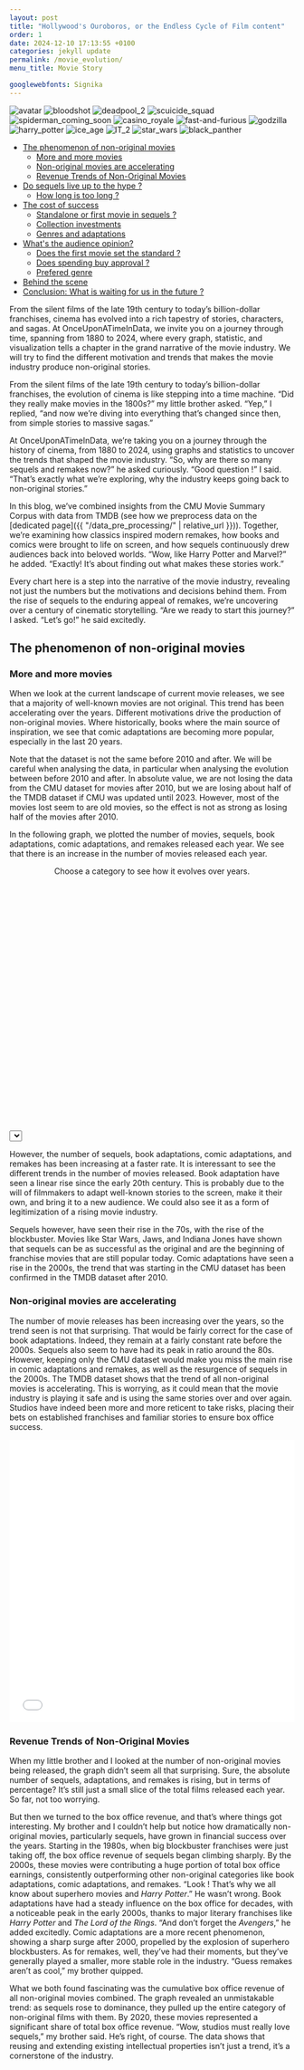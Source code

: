 ```yaml
---
layout: post
title: "Hollywood's Ouroboros, or the Endless Cycle of Film content"
order: 1
date: 2024-12-10 17:13:55 +0100
categories: jekyll update
permalink: /movie_evolution/
menu_title: Movie Story

googlewebfonts: Signika
---
```



<!-- center title of the page -->

<style>
h1 {
    text-align: center;
}
</style>

<!-- intro movie cover slideshow -->

<div class="carousel-container">
  <div class="carousel">
    <img src="{{ site.baseurl }}/assets/images/image_slide_show/avatar.jpg" alt="avatar">
    <img src="{{ site.baseurl }}/assets/images/image_slide_show/bloodshot.jpg" alt="bloodshot">
    <img src="{{ site.baseurl }}/assets/images/image_slide_show/deadpool_2.jpg" alt="deadpool_2">
    <img src="{{ site.baseurl }}/assets/images/image_slide_show/scuicide_squad.jpg" alt="scuicide_squad">
    <img src="{{ site.baseurl }}/assets/images/image_slide_show/spiderman_coming_soon.jpg" alt="spiderman_coming_soon">
    <img src="{{ site.baseurl }}/assets/images/image_slide_show/casino_royale.jpg" alt="casino_royale">
    <img src="{{ site.baseurl }}/assets/images/image_slide_show/fast-and-furious.jpg" alt="fast-and-furious">
    <img src="{{ site.baseurl }}/assets/images/image_slide_show/godzilla.jpg" alt="godzilla">
    <img src="{{ site.baseurl }}/assets/images/image_slide_show/harry_potter.jpg" alt="harry_potter">
    <img src="{{ site.baseurl }}/assets/images/image_slide_show/ice_age.jpg" alt="ice_age">
    <img src="{{ site.baseurl }}/assets/images/image_slide_show/IT_2.jpg" alt="IT_2">
    <img src="{{ site.baseurl }}/assets/images/image_slide_show/star_wars.JPG" alt="star_wars">
    <img src="{{ site.baseurl }}/assets/images/image_slide_show/black_panther.jpg" alt="black_panther">
  </div>
</div>

- [The phenomenon of non-original movies](#phenomen-non-original-movie)
    - [More and more movies](#more-and-more-movies)
    - [Non-original movies are accelerating](#non-original-movies-are-accelerating)
    - [Revenue Trends of Non-Original Movies](#could-it-be-about-money)
- [Do sequels live up to the hype ?](#do-sequels-live-up-to-the-hype)
    - [How long is too long ?](#how-long-is-too-long)
- [The cost of success](#cost-of-success)
    - [Standalone or first movie in sequels ?](#standalone-vs-first-movie-collection)
    - [Collection investments](#collection-investments)
    - [Genres and adaptations](#genres-and-adapations)
- [What's the audience opinion?](#what-audience-opinion)
    - [Does the first movie set the standard ?](#does-the-first-movie-standard)
    - [Does spending buy approval ?](#does-spending-buy-approval)
    - [Prefered genre](#prefered-genre)
- [Behind the scene](#behind-the-scene)
- [Conclusion: What is waiting for us in the future ?](#conclusion)

From the silent films of the late 19th century to today’s billion-dollar franchises, cinema has
evolved into a rich tapestry of stories, characters, and sagas. At OnceUponATimeInData, we invite
you on a journey through time, spanning from 1880 to 2024, where every graph, statistic, and
visualization tells a chapter in the grand narrative of the movie industry. We will try to find
the different motivation and trends that makes the movie industry produce non-original stories.

From the silent films of the late 19th century to today’s billion-dollar franchises, the evolution of cinema is like stepping into a time machine. “Did they really make movies in the 1800s?” my little brother asked. “Yep,” I replied, “and now we’re diving into everything that’s changed since then, from simple stories to massive sagas.”

At OnceUponATimeInData, we’re taking you on a journey through the history of cinema, from 1880 to 2024, using graphs and statistics to uncover the trends that shaped the movie industry. “So, why are there so many sequels and remakes now?” he asked curiously. “Good question !” I said. “That’s exactly what we’re exploring, why the industry keeps going back to non-original stories.”

In this blog, we’ve combined insights from the CMU Movie Summary Corpus with data from TMDB (see how we preprocess data on the [dedicated page]({{ "/data_pre_processing/" | relative_url }})). Together, we’re examining how classics inspired modern remakes, how books and comics were brought to life on screen, and how sequels continuously drew audiences back into beloved worlds. “Wow, like Harry Potter and Marvel?” he added. “Exactly! It’s about finding out what makes these stories work.”

Every chart here is a step into the narrative of the movie industry, revealing not just the numbers but the motivations and decisions behind them. From the rise of sequels to the enduring appeal of remakes, we’re uncovering over a century of cinematic storytelling. “Are we ready to start this journey?” I asked. “Let’s go!” he said excitedly.

## <span id="phenomen-non-original-movie">The phenomenon of non-original movies</span>

### <span id="more-and-more-movie">More and more movies</span>

When we look at the current landscape of current movie releases, we see that a majority of well-known
movies are not original. This trend has been accelerating over the years. Different motivations
drive the production of non-original movies. Where historically, books where the main source of
inspiration, we see that comic adaptations are becoming more popular, especially in the last 20 years.

Note that the dataset is not the same before 2010 and after. We will be careful when analysing the data, in
particular when analysing the evolution between before 2010 and after. In absolute value, we are not losing the
data from the CMU dataset for movies after 2010, but we are losing about half of the TMDB dataset if CMU was
updated until 2023. However, most of the movies lost seem to are old movies, so the effect is not as strong as
losing half of the movies after 2010.

In the following graph, we plotted the number of movies, sequels, book adaptations, comic adaptations, and remakes
released each year. We see that there is an increase in the number of movies released each year.

<p class="grey-italic-caption" style="text-align: center; margin-top: 10px; margin-bottom: 0px;">
  Choose a category to see how it evolves over years.
</p>

<!-- Iframe selector section -->
<section id="second-iframe-section">
  <div class="iframe-container">
    <iframe id="second-selected-iframe" src="" width="100%" height="450" frameborder="0"></iframe>
    <select id="second-iframe-selector"></select>
  </div>
</section>


However, the number of sequels, book adaptations, comic adaptations, and remakes has been increasing at a faster rate.
It is interessant to see the different trends in the number of movies released. Book adaptation have seen a linear rise
since the early 20th century. This is probably due to the will of filmmakers to adapt well-known stories to the screen,
make it their own, and bring it to a new audience. We could also see it as a form of legitimization of a rising movie
industry.

Sequels however, have seen their rise in the 70s, with the rise of the blockbuster. Movies
like Star Wars, Jaws, and Indiana Jones have shown that sequels can be as successful as the original
and are the beginning of franchise movies that are still popular today. Comic adaptations have seen
a rise in the 2000s, the trend that was starting in the CMU dataset has been confirmed in the TMDB
dataset after 2010.

### <span id="non-original-movie-accelerating">Non-original movies are accelerating</span>

The number of movie releases has been increasing over the years, so the
trend seen is not that surprising. That would be fairly correct for the case of book adaptations.
Indeed, they remain at a fairly constant rate before the 2000s. Sequels also seem to have had its peak in ratio
around the 80s.
However, keeping only the CMU dataset would make you miss the main rise in comic adaptations and
remakes, as well as the resurgence of sequels in the 2000s. The TMDB dataset shows that the trend
of all non-original movies is accelerating. This is worrying, as it could mean that the movie industry
is playing it safe and is using the same stories over and over again. Studios have indeed been more and
more reticent to take risks, placing their bets on established franchises and familiar stories to ensure
box office success.

<iframe src="{{ site.baseurl }}/results/ratio_movie_figure_1880_2024.html" width="100%" height="500" frameborder="0"></iframe>

### <span id="could-it-be-about-money">Revenue Trends of Non-Original Movies</span>

When my little brother and I looked at the number of non-original movies being released, the graph didn’t seem all that
surprising. Sure, the absolute number of sequels, adaptations, and remakes is rising, but in terms of percentage? It’s
still just a small slice of the total films released each year. So far, not too worrying.

But then we turned to the box office revenue, and that’s where things got interesting. My brother and I couldn’t help
but notice how dramatically non-original movies, particularly sequels, have grown in financial success over the years.
Starting in the 1980s, when big blockbuster franchises were just taking off, the box office revenue of sequels began
climbing sharply. By the 2000s, these movies were contributing a huge portion of total box office earnings, consistently
outperforming other non-original categories like book adaptations, comic adaptations, and remakes. “Look ! That’s why we
all know about superhero movies and *Harry Potter*.” He wasn’t wrong. Book adaptations have had a steady influence on
the box office for decades, with a noticeable peak in the early 2000s, thanks to major literary franchises like *Harry
Potter* and *The Lord of the Rings*. “And don’t forget the *Avengers*,” he added excitedly. Comic adaptations are a more
recent phenomenon, showing a sharp surge after 2000, propelled by the explosion of superhero blockbusters. As for
remakes, well, they’ve had their moments, but they’ve generally played a smaller, more stable role in the industry.
“Guess remakes aren’t as cool,” my brother quipped.

What we both found fascinating was the cumulative box office revenue of all non-original movies combined. The graph
revealed an unmistakable trend: as sequels rose to dominance, they pulled up the entire category of non-original films
with them. By 2020, these movies represented a significant share of total box office revenue. “Wow, studios must really
love sequels,” my brother said. He’s right, of course. The data shows that reusing and extending existing intellectual
properties isn’t just a trend, it’s a cornerstone of the industry.

<!-- Iframe selector section -->
<section id="iframe-section">
  <div class="iframe-container">
    <iframe id="selected-iframe" src="" width="100%" height="600" frameborder="0"></iframe>
    <select id="iframe-selector"></select>
  </div>
</section>

The average revenue per movie tells another compelling story. Sequels consistently earn more on average than any other
type of non-original film, reflecting their reliability as financial assets. Book adaptations, with their peaks driven
by beloved franchises, also perform well, while comic adaptations have shown a sharp rise, aligning with their global
popularity in recent years. Remakes, on the other hand, often struggle to achieve the same level of success, suggesting
that they come with higher financial risks.

My brother summed it up best: “It’s all about giving people what they already love.” He’s onto something. The rise of
sequels and adaptations tells us a lot about the film industry: familiarity sells, and franchises with built-in fan
bases offer a safer bet for studios. While original films still have their place, they’re no longer the driving force of
box office success. For better or worse, the age of non-original movies is here to stay.

<iframe src="{{ site.baseurl }}/results/box_office_ratio" width="100%" height="500" frameborder="0"></iframe>

In conclusion, the data reveals a fascinating trend: while the number of non-original movies is increasing, their
financial success is growing at an even faster rate. Book have always been a stable source of revenue, while comic
adaptations have seen a sharp rise in the 2000s. Sequels, however, have become the dominant force in the industry,
consistently outperforming other non-original categories.

## <span id="do-sequels-live-up-to-the-hype">Do sequels live up to the hype ?</span>

Who knew that *Bambi* has sequels? Maybe my little brother… but if we don’t know it, it’s probably due to the lackluster
success of the collection. The first movie significantly outshines its sequels. *Bambi*’s original release achieved a
staggering $5 billion in box office revenue, while its sequels grossed only around $50 million, highlighting the rare
case of a classic film that remains iconic, with its sequels barely remembered by most audiences.

But one thing is clear: my little brother and I both know the legendary spy and the fascinating young wizard with the
lightning scar on his forehead. Unlike *Bambi*, mega-franchises like *James Bond* and *Harry Potter* tell a completely
different story. The *James Bond* series boasts an
incredible $17.2 billion total, with sequels consistently delivering strong box office results, proving the enduring appeal of the iconic spy. Similarly, the *Harry Potter* franchise earned $
10 billion collectively, with all installments maintaining high audience appreciation and impressive revenue. These
franchises showcase how a beloved universe and consistent quality can elevate every movie in the series.

<iframe src="{{ site.baseurl }}/results/compare_first_sequel_total.html" width="100%" height="620" frameborder="0"></iframe>

Fortunately, my little brother will (hopefully) never discover the *Human Centipede* sequels—better yet, he’s too young
to even know about the first movie! Perhaps it’s for the best… as the collection didn’t perform well anyway.

### <span id="how-long-is-too-long">How long is too long ?</span>

<iframe src="{{ site.baseurl }}/results/time_between_sequels.html" width="100%" height="1225" frameborder="0"></iframe>

This graph highlights the diverse release patterns of movie franchises and the varying impacts of time gaps between
sequels.

Some classics like 101 Dalmatians (released in 1961) remain widely known and loved, but their sequels, such as the
follow-up released decades later, have struggled to gain the same recognition. When I asked my little brother if he knew
*101 Dalmatians* he said: "Of cours, everyone knows that movies !" But when I mentioned there were sequels, he looked
puzzled. Similarly, *Cinderella*, first released in 1950, is a timeless story still celebrated today, yet its sequels (
*Cinderella II* and *Cinderella III*) are far less memorable.

On the other hand, franchises like *Harry Potter* demonstrate the power of consistent and efficient releases. With all
movies released between 2001 and 2011, the series maintained a steady momentum, keeping audiences engaged without long
waits between installments. The *Hunger Games* franchise initially followed a similar pattern, with four movies released
annually from 2012 to 2015. However, the graph shows a significant gap before the release of its 2023 prequel: *The
Ballad of Songbirds and Snakes*, showcasing how studios often return to successful universes to revive audience
interest.

As we scanned further, my little brother spotted *Star Wars*. “Oh, I love Star Wars! But why does it start at number
five?” I laughed. “Actually, it starts at number four, and then they went back later to make the first three movies. The
release order was very original!” We marveled at how *Star Wars* began with *The Empire Strikes Back* (1980) and became
one of the most beloved franchises, despite its unconventional order.

Some franchises, such as *Bambi*, illustrate extreme gaps between installments. The original Bambi was released in 1942,
but its sequel didn’t appear until 2006, a remarkable 64-year gap, highlighting the challenges of building upon a
classic decades later. "That's probably why nobody knows about the *Bambi* sequel" my little brother added.

Interestingly, horror movies like *The Exorcist* show exceptional longevity. Spanning from pre-1980 to beyond 2020, this
franchise demonstrates the enduring appeal of horror films, which often continue to attract audiences across
generations. When I saw my little brother’s surprised face, I reassured him: “Don’t worry, we’ll explore it later, no
need to be impatient.”

we can see how timing of sequels can make or break a franchise. While some benefit from efficient releases to sustain
audience momentum, others rely on nostalgia or genre appeal to remain relevant over decades.

## <span id="cost-of-sucess">The cost of success</span>

### <span id="standalone-vs-first-movie-collection">Standalone or first movie in sequels ?</span>

An intriguing aspect of the film industry is understanding why studios choose to produce sequels. To explore this, we
analyzed two key metrics: box office revenue and audience ratings for standalone movies versus the first movies in a
collection, focusing on films released between 2010 and 2024. The data revealed a clear trend—movies that spawned
sequels consistently clustered in the upper-right corner of the graph, indicating higher revenues and slightly better
average ratings. This suggests financial success and strong audience reception are critical factors in a studio’s
decision to greenlight a sequel.

To validate these findings, we conducted statistical tests. A t-test for audience ratings, which followed a normal
distribution, showed a significant difference, while a Mann-Whitney U Test for box office revenue, suitable for skewed
data, confirmed the financial disparity. These results reinforce the idea that studios prioritize movies with proven
success, leveraging audience attachment to familiar stories and characters as a safer investment strategy compared to
standalone projects.

"But how can we validate this ? Are we sure about it ?", "I’m not sure if you’ll understand the math behind this, but
let
me explain it to you, little brother".

The results of these tests confirmed our initial observations. The *t-test* for average vote showed a significant
difference, indicating that movies leading to sequels indeed tend to have higher audience ratings. Similarly, the
*Mann-Whitney U Test* for revenue reinforced the conclusion that higher box office revenue is a strong predictor for
sequels.

"Oh, so if a movie is really liked by people and makes a lot of money, it tends to get a sequel. That makes sense.", "
Haha, yes indeed. Remember when you watched your first Shrek? You were so impatient to see the next one."

<iframe src="{{ site.baseurl }}/results/Revenue_vs_vote.html" width="100%" height="500" frameborder="0"></iframe>

|                  | Test Result | p-value  |
|:----------------:|:-----------:|:--------:|
| Revenue (U_stat) |  328073.5   | 7.6e-108 |
|  Vote (t_stat)   |   -7.9952   | 1.5e-15  |

### <span id="collection-investments">Collection Investments</span>

Before *Harry Potter* took the spotlight, the *James Bond* collection held the crown for the highest box office revenue,
amassing
nearly $20 billion over its long-running franchise. The *Harry Potter* collection, though, towers above most others, with a staggering box office revenue exceeding $
10 billion. But it’s no mystery why, this collection is also among the highest-budgeted, with each movie requiring
over $100 million to bring its magical world to life. “Well, it’s probably hard to make all those special effects, even
if we know that Hogwarts Castle is just a miniature!” Despite the high cost, *Harry Potter* consistently sits far above
the return on investment curve, proving that investing big can also mean earning big.

Interestingly, we noticed that most collections, hover above the return on investment line. This means that, in general,
collections are profitable ventures for studios. Only a few collections fall below the curve, representing those rare
cases where large budgets didn’t translate into financial success.

<iframe src="{{ site.baseurl }}/results/budget_vs_revenue.html" width="100%" height="500" frameborder="0"></iframe>

Then came a shocker: *Terrifier*. “What? Almost $17 million in revenue with barely a $300 thousand?” my little brother
exclaimed. It’s true, *Terrifier* is one of the standout examples of incredible return on investment. Horror
collections, as it turns out, often follow this pattern. *The Exorcist* (budget: $380M, box office: $3.83B) also caught
my little brother eye. “Oh, that one again! It’s one of the biggest earners too!” he said, noticing its
approximately $5 billion revenue. “Guess I’ll start watching horror movies soon.” I quickly reminded him, “Maybe wait a
few years before diving into those…”

However, not every high-budget collection follows the typical financial story. The *Fast and Furious* collection, for
instance, claims the top spot for the highest budgets, soaring above $100 million per movie. “It’s true that all their
broken cars must have cost a lot” he joked. Still, its impressive box office revenue proves that even the priciest
collections can be worth the investment.

Overall, the graph reveals a fascinating trend: while some collections achieve incredible returns with tiny budgets,
like *Terrifier*, others, like *Harry Potter* and *James Bond*, show that massive budgets can still pay off handsomely.
Most importantly, it highlights the diversity of financial strategies in the film industry, some opt for high-budget
blockbusters, while others succeed by turning small investments into big hits.

### <span id="genres-and-adaptations">Genres and adapations</span>

<iframe src="{{ site.baseurl }}/results/genre_heatmap_box_office.html" width="100%" height="500" frameborder="0"></iframe>

Unsurprisingly, adventure is the standout genre, particularly for comic adaptations and sequels. “That makes sense,” I
thought to myself as I looked at the data. *Indiana Jones*, for example, shines as a classic comics adventure.

Science fiction also proves to be a strong performer for comic adaptations. It’s hard not to think of *Marvel and DC*
movies here, franchises that blend superheroes and futuristic themes into blockbusters that rake in massive revenues.

On the other hand, remakes continue to struggle. It seems audiences may prefer the humor of original comedy stories to
rehashed jokes in reimagined versions. “I don’t really like comedy remakes,” my little brother commented. “They’re just
not as funny as the originals!” “I get what you mean,” I replied, nodding. In general, remakes only rarely manage to
surpass the revenues of their standalone counterparts, which aligns with the trend we’ve seen throughout the analysis:
remakes face significant challenges in replicating the success and charm of their originals.

“Oh, look, when you’re tall enough, don’t start watching horror movies based on comic adaptations. They’re not that
good” I told my little brother.

Overall, the data reveals the complex dynamics between genre and type, showing how certain combinations, like adventure
sequels or science fiction comic adaptations, can drive incredible financial success, while others, like family remakes,
face a difficult battle to resonate with audiences.

<p class="grey-italic-caption" style="text-align: center; margin-top: 10px; margin-bottom: 0px;">
  Click play to watch the graph evolve over movies
</p>

<iframe src="{{ site.baseurl }}/results/race_chart.html" width="100%" height="820" frameborder="0"></iframe>

In this analysis, we focus on identifying the most profitable collections and genres. Specifically, we examine
franchises with a minimum of five movies and showcase the evolution of their return on investment (ROI) through a
dynamic race chart.
Interestingly, after five movies, the *James Bond* franchise emerges as the leader in ROI. This is hardly surprising, as
the series has been a cultural phenomenon since the 1960s, with *Goldfinger* standing out as one of the highest ROI
films of all time and a hallmark of Hollywood’s success.

Following *James Bond*, franchises with the highest ROI predominantly belong to the horror genre. This trend is logical
as horror films typically require lower production budgets compared to action or science-fiction movies, which demand
expensive special effects and stunts. Additionally, the success of horror movies often hinges on the atmosphere and
emotional impact they create, rather than elaborate dialogues or star-studded casts, which are critical in other genres.

“I might start making horror movies, they seem like a good business,” he said. “Haha, you’re too young for that, I
already told you”

## <span id="what-audience-opinion">What's the audience's opinion?</span>

### <span id="does-the-first-movie-standard">Does the first movie set the standard ?</span>

"Tell me, big brother, we’ve compared standalone movies and the first movie in a series, but are the following sequels
just as loved ?", "Haha, let’s take a closer look at the sequels to find out!"

Sequels often come with a great deal of anticipation. When we head to the theaters to watch the latest installment of a
well-loved franchise, it’s typically because we thoroughly enjoyed the previous movies and are eager to see the
continuation of the story. However, this raises an intriguing question: does this high level of expectation influence
how we perceive sequels? Or are we so invested in the franchise that our opinions about sequels become less objective?
To delve into this, we analyzed the overall appreciation of sequels compared to the first movie in a series.

The following graph compares the rating of the first movie in a collection to the average rating of the rest of the
sequels combined. The movies are ranked based on the score of the first installment, allowing for a clear visual
representation of trends.
The results are striking. It quickly becomes evident that the majority of sequels receive lower ratings than the first
movie. Only a small number of franchises manage to achieve higher average ratings for the rest of the collection.
Interestingly, after a certain threshold of first-movie rating, it becomes exceedingly rare for a collection’s average
score to surpass that of the original.

“Oh, that could explain why I was a bit disappointed when I saw *Shrek II*.” “Yes, probably,” I said to my little
brother, laughing.

<p class="grey-italic-caption" style="text-align: center; margin-top: 10px; margin-bottom: 0px;">
  Slide to reveal the hidden part of the graph
</p>

<iframe src="{{ site.baseurl }}/results/average_rating_first_vs_rest.html" width="100%" height="630" frameborder="0"></iframe>

“But look at this one, it’s interesting. That’s not always the case…”

One notable outlier is the *Lord of the Rings* trilogy. Not only does the first movie boast one of the highest ratings,
but the franchise remarkably managed to surpass this score with its sequels, a truly exceptional feat in the world of
cinema. This example highlights how rare it is for sequels to outperform their predecessors, especially when the bar is
already set exceptionally high.

On the other end of the spectrum, some studios have made the curious decision to produce sequels for movies with ratings
below the average for standalone films. At first glance, this seems counterintuitive, as one might expect studios to
focus their resources on expanding stories with strong audience and critical reception.

However, there could be several explanations for this phenomenon. In some cases, sequels may have been pre-planned and
already in production when the first movie was released.

<iframe src="{{ site.baseurl }}/results/ratings_vs_revenue.html" width="100%" height="630" frameborder="0"></iframe>

The chart shows a clear positive correlation between average movie ratings and box office revenue. Generally, movies with higher ratings tend to perform better financially.

There are clear outliers where movies with relatively low ratings achieve unexpectedly high box office revenues. These cases often represent franchises that benefit from blockbuster marketing strategies or strong fan bases, which can override critical reception.

For instance, the first *Legally Blonde* movie received a solid rating of 6.8. However, the ratings of its subsequent installments dropped dramatically, averaging just 2.85, bringing the overall series rating down to slightly above 3. Despite this, the *Legally Blonde Collection*—represented by a medium-sized bubble (indicating the number of movies in the series)—has managed to generate substantial box office revenue, nearing $1 billion. 

This demonstrates how the franchise leverages its loyal fan base, cultural significance, and strong marketing appeal to achieve commercial success, even in the face of moderate critical reception. Franchises like *Legally Blonde* highlight the power of brand recognition and audience loyalty in sustaining a series, enabling it to thrive even without top-tier ratings.

### <span id="does-spending-buy-approval">Does spending buy approval ?</span>

<!-- Graph Carousel Section -->
<div id="graph-carousel" class="graph-carousel">
  <iframe id="graph-frame" src="{{ site.baseurl }}/results/figure_revenue_1.html" frameborder="0"></iframe>

  <!-- Navigation controls -->
<button id="prev-button" class="carousel-control prev">←</button>
<button id="next-button" class="carousel-control next">→</button>

  <!-- Play/Pause button -->
<button id="play-pause-button" class="play-pause">Play</button>
</div>

This graph takes us into the ups and downs of movie franchises! It shows, for the 5 firsts movies, revenue versus
ratings, with blue dots for movies that outscore their predecessors and red for those that fall short.

What stands out? Well, second films often struggle, with many dropping in both ratings and revenue. But it’s not all
downhill. Some franchises, like *Harry Potter*, buck the trend and show major improvements in later films.

We can also spot a tendency for first films to shine brightest, often leading in both revenue and ratings. Still, the
graph reminds us: franchises don’t follow a fixed formula, some truly find their magic over time!

Once we adjusted for inflation, the results changed dramatically! The rankings shifted, with new winners emerging, and
some of today’s biggest blockbusters no longer claiming the title of the greatest franchises in history. Context truly
reshapes the narrative!

### <span id="prefered-genre">Prefered genre</span>

Can we expect higher ratings for movies adapted from books, remakes, comic adaptations, or sequels? Does genre influence
the rating? To explore this, we analyzed movies from 2010 to 2024 and created a heatmap to visualize how different
genres affect the ratings of adaptations compared to the average rating for all genres.

“Oh, the worst one seems to be comic adaptations from the horror collection, doesn’t it?” my little brother asked. “Yes,
but look, horror as a genre is quite interesting…”

The results are striking: comic adaptations show the most variation. If you're making a comic adaptation, horror is
indeed a genre to avoid, as it results in an average rating decrease of -0.62. However, science fiction offers a much
better option, with a rating increase of +0.72. Book adaptations, interestingly, perform best in the horror genre,
boosting the average rating by +0.76, the highest for book adaptations. On the other hand, remakes continue to struggle,
showing minimal variation across genres, except for animation, where they perform slightly better. Sequels also don’t
show much variation in rating across genres.

<iframe src="{{ site.baseurl }}/results/genre_heatmap_rating.html" width="100%" height="600" frameborder="0"></iframe>

This analysis offers valuable insights for studios choosing which genre to target when making an adaptation, as it
clearly influences the potential success of the movie.

“So, if I understand correctly, if I were a studio, it’s important to be aware of these ratings to avoid spending money
on an adaptation from a genre that doesn’t work well?” “You got it, little brother! Let's talk about studio ”

## <span id="behind-the-scene">Behind the scene</span>

<p class="grey-italic-caption" style="text-align: center; margin-top: 10px; margin-bottom: 0px;">
  Slide to reveal the hidden part of the graph
</p>

<iframe src="{{ site.baseurl }}/results/violin_chart_studio.html" width="100%" height="630" frameborder="0"></iframe>


Studios play a pivotal role in the film industry, shaping the projects they greenlight and steering their artistic direction. Over time, studios have increasingly leaned toward producing sequels, likely due to their rising return on investment. But which studios dominate categories like sequels, remakes, and adaptations, and how do they perform in these areas? To explore this, we created a violin plot for the top ten studios producing the most films in the categories of sequels, book and comic adaptations, and remakes. The plot visualizes the distribution of their movies’ ratings, offering insights into each studio’s performance.

In the sequels category, New Line Cinema stands out with a low density and widely spread ratings, indicating a mix of both hits and misses, with its mean and median being similar. Blumhouse Productions, however, shows a tight density around its mean, reflecting consistency in its sequel ratings. On the other end, Toei Company exhibits a peak density at the higher end, suggesting it excels at producing highly rated sequels. Paramount, by contrast, has a median below its mean, implying a handful of strong sequels but generally lower ratings for the rest.

When it comes to book adaptations, Warner Bros. Pictures leads with solid averages, albeit with a few poor outliers. Unlike sequels, book adaptations show more compact violin shapes, reflecting greater consistency in ratings across studios. This suggests that studios perform more reliably in this category compared to sequels.

Comic adaptations mirror the trends seen with sequels, with many studios showing inconsistent ratings. A notable exception is Marvel Studios, renowned for its superhero films, where the violin plot is wide and evenly distributed, with a solid median rating of 7.15.

For remakes, Universal Pictures displays a wide distribution, highlighting variability in its remake quality. Conversely, Touchstone Pictures stands out for its extreme consistency, with the densest distribution across all categories.
By examining the violin plot shapes, we can glean valuable insights into how studios perform in different categories, helping us understand their strengths and weaknesses in producing various types of films.

## <span id="conclusion">Conclusion: What is waiting for us in the future</span>

As we journeyed through the history of cinema, we discovered the intricate relationship between original movies and
stories from preexisting sources. From the rise of sequels in the 1970s to the surge of comic adaptations in the 2000s,
we have seen that in most metric the trend is accelerating. Movie studios have understood the tremendous potential of
existing intellectual properties, leveraging them to create successful franchises that captivate audiences worldwide.
Despite granting lower ratings in general, sequels, adaptations, and remakes have become a cornerstone of the film
industry, driving box office revenues and shaping the cinematic landscape.

However, in what world will my little brother grow up? This current trend is not sustainable. Indeed, collections have a
tendency to decrease in ratings over time, receiving lower crowd following. How will the movie industry adapt to this
and will it ever run out of franchises. This is already the case for some studios, from instance Disney has seen
disappointing results in their original productions, but remakes of their classics have been a huge success. But they
are running out of classics to remake, in the future, they will have to rely on their new franchises.

The future of cinema is uncertain, but one thing is clear: the industry will continue to evolve, driven by changing
audience preferences, technological advancements, and the creative vision of filmmakers. As we look ahead, we can expect
to see new stories, characters, and worlds emerge, captivating audiences and pushing the boundaries of storytelling.